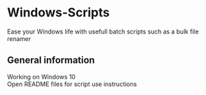# Windows-Scripts
Ease your Windows life with usefull batch scripts such as a bulk file renamer

## General information
Working on Windows 10\
Open README files for script use instructions
